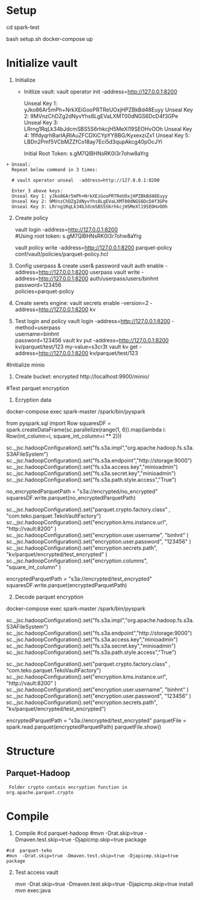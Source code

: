 # Setup
cd spark-test

bash setup.sh
docker-compose up

# Initialize vault
  1. Initialize
     + Initlize vault:
       vault operator init -address=http://127.0.0.1:8200

       Unseal Key 1: yJko86Ar5mPh+NrkXEiGooPRTReUOxjHPZBkBd48Euyy
       Unseal Key 2: 9MVnzChDZg2dNyvYhs8LgEVaLXMT00dNGS6DcD4f3GPe
       Unseal Key 3: LRrng1RqLk34bJdcmSBS5S6rhkcjH5MeXl19SEOHvOOh
       Unseal Key 4: 1flfdyqrhBarIAjRIAuZFCDXiCYpYYBBG/KyxexziZx1
       Unseal Key 5: LBDn2Pmf5VCbMZZfCo18ay7Eci5d3qupAkcg40pOcJYi

       Initial Root Token: s.gM7QlBHNsRK0I3r7ohw8aYrg

    + Unseal:
      Repeat below command in 3 times:

      # vault operator unseal  -address=http://127.0.0.1:8200

      Enter 3 above keys:
      Unseal Key 1: yJko86Ar5mPh+NrkXEiGooPRTReUOxjHPZBkBd48Euyy
      Unseal Key 2: 9MVnzChDZg2dNyvYhs8LgEVaLXMT00dNGS6DcD4f3GPe
      Unseal Key 3: LRrng1RqLk34bJdcmSBS5S6rhkcjH5MeXl19SEOHvOOh

  2. Create policy

      vault login  -address=http://127.0.0.1:8200   
      #Using root token:  s.gM7QlBHNsRK0I3r7ohw8aYrg

      vault policy    write -address=http://127.0.0.1:8200  parquet-policy conf/vault/policies/parquet-policy.hcl

  3. Config userpass & create user& password
      vault  auth  enable  -address=http://127.0.0.1:8200 userpass
      vault write  -address=http://127.0.0.1:8200  auth/userpass/users/binhnt \
                      password=123456 \
                      policies=parquet-policy

  5. Create serets engine:
      vault secrets enable -version=2  -address=http://127.0.0.1:8200 kv
  6. Test login and policy
      vault login  -address=http://127.0.0.1:8200  -method=userpass \
              username=binhnt \
              password=123456
      vault kv put -address=http://127.0.0.1:8200 kv/parquet/test/123  my-value=s3cr3t
      vault kv get -address=http://127.0.0.1:8200 kv/parquet/test/123

#Initialize minio
   1. Create bucket: encrypted
   http://localhost:9900/minio/

#Test parquet encryption  
  1. Ecryption data

docker-compose  exec spark-master /spark/bin/pyspark

from pyspark.sql import Row
squaresDF = spark.createDataFrame(sc.parallelize(range(1, 6)).map(lambda i: Row(int_column=i,  square_int_column=i ** 2)))


sc._jsc.hadoopConfiguration().set("fs.s3a.impl","org.apache.hadoop.fs.s3a.S3AFileSystem")
sc._jsc.hadoopConfiguration().set("fs.s3a.endpoint","http://storage:9000")
sc._jsc.hadoopConfiguration().set("fs.s3a.access.key","minioadmin")
sc._jsc.hadoopConfiguration().set("fs.s3a.secret.key","minioadmin")
sc._jsc.hadoopConfiguration().set("fs.s3a.path.style.access","True")



no_encryptedParquetPath = "s3a://encrypted/no_encrypted"
squaresDF.write.parquet(no_encryptedParquetPath)


sc._jsc.hadoopConfiguration().set("parquet.crypto.factory.class" , "com.teko.parquet.TekoVaultFactory")
sc._jsc.hadoopConfiguration().set("encryption.kms.instance.url", "http://vault:8200" )
sc._jsc.hadoopConfiguration().set("encryption.user.username", "binhnt" )
sc._jsc.hadoopConfiguration().set("encryption.user.password", "123456" )
sc._jsc.hadoopConfiguration().set("encryption.secrets.path", "kv/parquet/encrypted/test_encrypted" )
sc._jsc.hadoopConfiguration().set("encryption.columns", "square_int_column" )


encryptedParquetPath = "s3a://encrypted/test_encrypted"
squaresDF.write.parquet(encryptedParquetPath)

  2. Decode parquet encryption



docker-compose  exec spark-master /spark/bin/pyspark

sc._jsc.hadoopConfiguration().set("fs.s3a.impl","org.apache.hadoop.fs.s3a.S3AFileSystem")
sc._jsc.hadoopConfiguration().set("fs.s3a.endpoint","http://storage:9000")
sc._jsc.hadoopConfiguration().set("fs.s3a.access.key","minioadmin")
sc._jsc.hadoopConfiguration().set("fs.s3a.secret.key","minioadmin")
sc._jsc.hadoopConfiguration().set("fs.s3a.path.style.access","True")


sc._jsc.hadoopConfiguration().set("parquet.crypto.factory.class" , "com.teko.parquet.TekoVaultFactory")
sc._jsc.hadoopConfiguration().set("encryption.kms.instance.url", "http://vault:8200" )
sc._jsc.hadoopConfiguration().set("encryption.user.username", "binhnt" )
sc._jsc.hadoopConfiguration().set("encryption.user.password", "123456" )
sc._jsc.hadoopConfiguration().set("encryption.secrets.path", "kv/parquet/encrypted/test_encrypted")

encryptedParquetPath = "s3a://encrypted/test_encrypted"
parquetFile = spark.read.parquet(encryptedParquetPath)
parquetFile.show()




# Structure
  ## Parquet-Hadoop
     Folder crypto contain encryption function in org.apache.parquet.crypto

# Compile

  1. Compile
    #cd  parquet-hadoop
    #mvn  -Drat.skip=true -Dmaven.test.skip=true -Djapicmp.skip=true  package

    #cd  parquet-teko
    #mvn  -Drat.skip=true -Dmaven.test.skip=true -Djapicmp.skip=true  package

  2. Test access vault

      mvn  -Drat.skip=true -Dmaven.test.skip=true -Djapicmp.skip=true  install
      mvn exec:java
